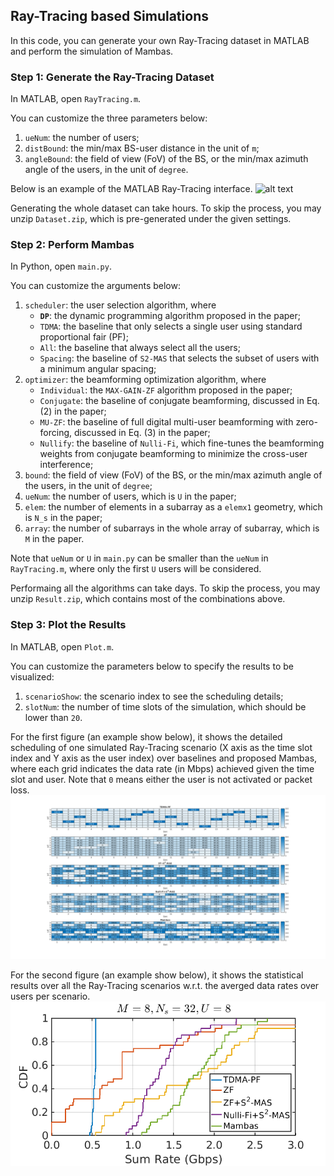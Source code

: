 ## Ray-Tracing based Simulations

In this code, you can generate your own Ray-Tracing dataset in MATLAB and perform the simulation of Mambas.

### Step 1: Generate the Ray-Tracing Dataset

In MATLAB, open `RayTracing.m`.

You can customize the three parameters below:

1. `ueNum`: the number of users;
2. `distBound`: the min/max BS-user distance in the unit of `m`;
3. `angleBound`: the field of view (FoV) of the BS, or the min/max azimuth angle of the users, in the unit of `degree`.

Below is an example of the MATLAB Ray-Tracing interface.
![alt text](./simulation-ray-tracing.png)

Generating the whole dataset can take hours. To skip the process, you may unzip `Dataset.zip`, which is pre-generated under the given settings.

### Step 2: Perform Mambas

In Python, open `main.py`.

You can customize the arguments below:

1. `scheduler`: the user selection algorithm, where
   - **`DP`**: the dynamic programming algorithm proposed in the paper;
   - `TDMA`: the baseline that only selects a single user using standard proportional fair (PF);
   - `All`: the baseline that always select all the users;
   - `Spacing`: the baseline of `S2-MAS` that selects the subset of users with a minimum angular spacing;
3. `optimizer`: the beamforming optimization algorithm, where
   - `Individual`: the `MAX-GAIN-ZF` algorithm proposed in the paper;
   - `Conjugate`: the baseline of conjugate beamforming, discussed in Eq. (2) in the paper;
   - `MU-ZF`: the baseline of full digital multi-user beamforming with zero-forcing, discussed in Eq. (3) in the paper;
   - `Nullify`: the baseline of `Nulli-Fi`, which fine-tunes the beamforming weights from conjugate beamforming to minimize the cross-user interference;
5. `bound`: the field of view (FoV) of the BS, or the min/max azimuth angle of the users, in the unit of `degree`;
6. `ueNum`: the number of users, which is `U` in the paper;
7. `elem`: the number of elements in a subarray as a `elemx1` geometry, which is `N_s` in the paper;
8. `array`: the number of subarrays in the whole array of subarray, which is `M` in the paper.

Note that `ueNum` or `U` in `main.py` can be smaller than the `ueNum` in `RayTracing.m`, where only the first `U` users will be considered.

Performaing all the algorithms can take days. To skip the process, you may unzip `Result.zip`, which contains most of the combinations above.

### Step 3: Plot the Results

In MATLAB, open `Plot.m`.

You can customize the parameters below to specify the results to be visualized:

1. `scenarioShow`: the scenario index to see the scheduling details;
2. `slotNum`: the number of time slots of the simulation, which should be lower than `20`.

For the first figure (an example show below), it shows the detailed scheduling of one simulated Ray-Tracing scenario (X axis as the time slot index and Y axis as the user index) over baselines and proposed Mambas, where each grid indicates the data rate (in Mbps) achieved given the time slot and user. Note that `0` means either the user is not activated or packet loss.
![alt text](./simulation-detail.png)

For the second figure (an example show below), it shows the statistical results over all the Ray-Tracing scenarios w.r.t. the averged data rates over users per scenario.
![alt text](./simulation-cdf.png)
